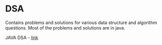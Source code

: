 # DSA
Contains problems and solutions for various data structure and algorithm questions. Most of the problems and solutions are in java.

JAVA DSA - [link](https://github.com/athultr1997/DSA/tree/main/java/src/main/java/algo)
